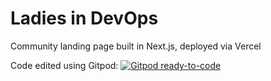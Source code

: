 # Ladies in DevOps

Community landing page built in Next.js, deployed via Vercel

Code edited using Gitpod: [![Gitpod ready-to-code](https://img.shields.io/badge/Gitpod-ready--to--code-blue?logo=gitpod)](https://gitpod.io/#https://github.com/pawlean/ladiesindevops)
